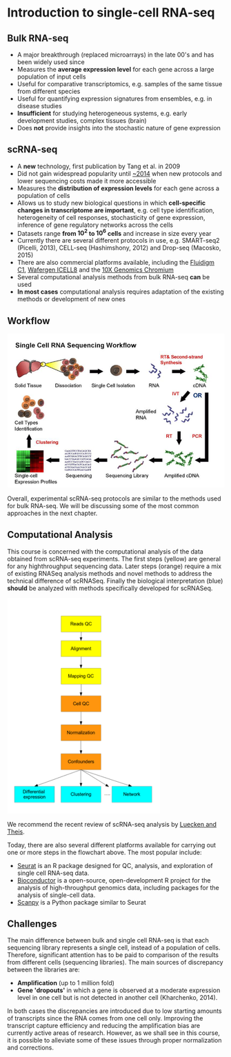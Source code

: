 # Introduction to single-cell RNA-seq

## Bulk RNA-seq

- A major breakthrough (replaced microarrays) in the late 00's and has been widely used since
- Measures the **average expression level** for each gene across a large population of input cells
- Useful for comparative transcriptomics, e.g. samples of the same tissue from different species
- Useful for quantifying expression signatures from ensembles, e.g. in disease studies
- **Insufficient** for studying heterogeneous systems, e.g. early development studies, complex tissues (brain)
- Does **not** provide insights into the stochastic nature of gene expression

## scRNA-seq

- A **new** technology, first publication by Tang et al. in 2009
- Did not gain widespread popularity until [~2014](https://www.ohio.edu/bioinformatics/upload/Single-Cell-RNA-seq-Method-of-the-Year-2013.pdf) when new protocols and lower sequencing costs made it more accessible
- Measures the **distribution of expression levels** for each gene across a population of cells
- Allows us to study new biological questions in which **cell-specific changes in transcriptome are important**, e.g. cell type identification, heterogeneity of cell responses, stochasticity of gene expression, inference of gene regulatory networks across the cells
- Datasets range **from $10^2$ to $10^6$ cells** and increase in size every year
- Currently there are several different protocols in use, e.g. SMART-seq2 (Picelli, 2013), CELL-seq (Hashimshony, 2012) and Drop-seq (Macosko, 2015)
- There are also commercial platforms available, including the [Fluidigm C1](https://www.fluidigm.com/products/c1-system), [Wafergen ICELL8](https://www.wafergen.com/products/icell8-single-cell-system) and the [10X Genomics Chromium](https://www.10xgenomics.com/single-cell/)
- Several computational analysis methods from bulk RNA-seq **can** be used
- **In most cases** computational analysis requires adaptation of the existing methods or development of new ones

## Workflow

![scRNAseq workflow](../figures/RNA-Seq_workflow-5.pdf.jpg)

Overall, experimental scRNA-seq protocols are similar to the methods used for bulk RNA-seq. We will be discussing some of the most common approaches in the next chapter.

## Computational Analysis

This course is concerned with the computational analysis of the data
obtained from scRNA-seq experiments. The first steps (yellow) are general for any highthroughput sequencing data. Later steps (orange) require a mix of existing RNASeq analysis methods and novel methods to address the technical difference of scRNASeq. Finally the biological interpretation (blue) **should** be analyzed with methods specifically developed for scRNASeq.

<img src="../figures/flowchart.png" alt="analysis workflow" style="height: 500px;"/>

We recommend the recent review of scRNA-seq analysis by [Luecken and Theis](https://www.embopress.org/doi/full/10.15252/msb.20188746).

Today, there are also several different platforms available for carrying out one or more steps in the flowchart above. The most popular include:

- [Seurat](http://satijalab.org/seurat/) is an R package designed for QC, analysis, and exploration of single cell RNA-seq data.
- [Bioconductor](https://master.bioconductor.org/packages/release/workflows/html/simpleSingleCell.html) is a open-source, open-development R project for the analysis of high-throughput genomics data, including packages for the analysis of single-cell data.
- [Scanpy](https://scanpy.readthedocs.io/en/stable/) is a Python package similar to Seurat

## Challenges

The main difference between bulk and single cell RNA-seq is that each sequencing library represents a single cell, instead of a population of cells. Therefore, significant attention has to be paid to comparison of the results from different cells (sequencing libraries). The main sources of discrepancy between the libraries are:

- **Amplification** (up to 1 million fold)
- **Gene 'dropouts'** in which a gene is observed at a moderate expression level in one cell but is not detected in another cell (Kharchenko, 2014).

In both cases the discrepancies are introduced due to low starting amounts of transcripts since the RNA comes from one cell only. Improving the transcript capture efficiency and reducing the amplification bias are currently active areas of research. However, as we shall see in this course, it is possible to alleviate some of these issues through proper normalization and corrections.
